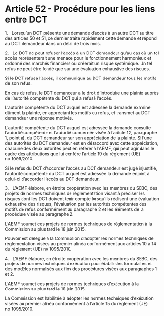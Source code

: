 # Article 52 - Procédure pour les liens entre DCT


1.   Lorsqu’un DCT présente une demande d’accès à un autre DCT au titre des articles 50 et 51, ce dernier traite rapidement cette demande et répond au DCT demandeur dans un délai de trois mois.

2.   Le DCT ne peut refuser l’accès à un DCT demandeur qu’au cas où un tel accès représenterait une menace pour le fonctionnement harmonieux et ordonné des marchés financiers ou créerait un risque systémique. Un tel refus ne peut être fondé que sur une évaluation exhaustive des risques.

Si le DCT refuse l’accès, il communique au DCT demandeur tous les motifs de son refus.

En cas de refus, le DCT demandeur a le droit d’introduire une plainte auprès de l’autorité compétente du DCT qui a refusé l’accès.

L’autorité compétente du DCT auquel est adressée la demande examine dûment la plainte, en appréciant les motifs du refus, et transmet au DCT demandeur une réponse motivée.

L’autorité compétente du DCT auquel est adressée la demande consulte l’autorité compétente et l’autorité concernée visée à l’article 12, paragraphe 1, point a), du DCT demandeur sur son appréciation de la plainte. Si l’une des autorités du DCT demandeur est en désaccord avec cette appréciation, chacune des deux autorités peut en référer à l’AEMF, qui peut agir dans le cadre des attributions que lui confère l’article 19 du règlement (UE) no 1095/2010.

Si le refus du DCT d’accorder l’accès au DCT demandeur est jugé injustifié, l’autorité compétente du DCT auquel est adressée la demande enjoint à celui-ci d’accorder l’accès au DCT demandeur.

3.   L’AEMF élabore, en étroite coopération avec les membres du SEBC, des projets de normes techniques de réglementation visant à préciser les risques dont les DCT doivent tenir compte lorsqu’ils réalisent une évaluation exhaustive des risques, l’évaluation par les autorités compétentes des motifs de refus conformément au paragraphe 2 et les éléments de la procédure visée au paragraphe 2.

L’AEMF soumet ces projets de normes techniques de réglementation à la Commission au plus tard le 18 juin 2015.

Pouvoir est délégué à la Commission d’adopter les normes techniques de réglementation visées au premier alinéa conformément aux articles 10 à 14 du règlement (UE) no 1095/2010.

4.   L’AEMF élabore, en étroite coopération avec les membres du SEBC, des projets de normes techniques d’exécution pour établir des formulaires et des modèles normalisés aux fins des procédures visées aux paragraphes 1 et 2.

L’AEMF soumet ces projets de normes techniques d’exécution à la Commission au plus tard le 18 juin 2015.

La Commission est habilitée à adopter les normes techniques d’exécution visées au premier alinéa conformément à l’article 15 du règlement (UE) no 1095/2010.

